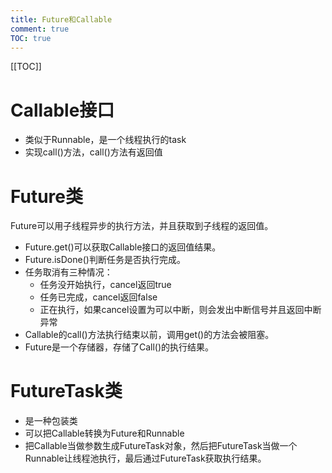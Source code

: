 ```yaml
---
title: Future和Callable
comment: true
TOC: true
---
```

[[TOC]]
# Callable接口

* 类似于Runnable，是一个线程执行的task
* 实现call()方法，call()方法有返回值
# Future类

Future可以用子线程异步的执行方法，并且获取到子线程的返回值。

* Future.get()可以获取Callable接口的返回值结果。
* Future.isDone()判断任务是否执行完成。
* 任务取消有三种情况：
    * 任务没开始执行，cancel返回true
    * 任务已完成，cancel返回false
    * 正在执行，如果cancel设置为可以中断，则会发出中断信号并且返回中断异常
* Callable的call()方法执行结束以前，调用get()的方法会被阻塞。
* Future是一个存储器，存储了Call()的执行结果。
# FutureTask类

* 是一种包装类
* 可以把Callable转换为Future和Runnable
* 把Callable当做参数生成FutureTask对象，然后把FutureTask当做一个Runnable让线程池执行，最后通过FutureTask获取执行结果。


<CommentService />